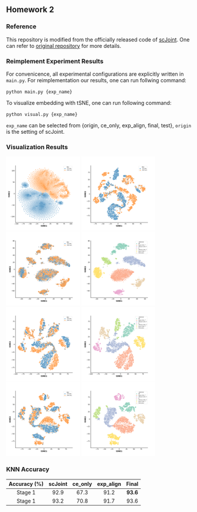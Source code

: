 ## Homework 2 

### Reference

This repository is modified from the officially released code of [scJoint](https://www.nature.com/articles/s41587-021-01161-6). One can refer to [original repository](https://github.com/SydneyBioX/scJoint) for more details.



### Reimplement Experiment Results 

For convenicence, all experimental configurations are explicitly written in `main.py`. For reimplementation our results, one can run follwing command:

```
python main.py {exp_name}
```

To visualize embedding with tSNE, one can run following command:

```
python visual.py {exp_name}
```

`exp_name` can be selected from {origin, ce_only, exp_align, final, test}, `origin` is the setting of scJoint.



### Visualization Results

<div>
  <img src="images/tsne_original_data.png" alt="image-1" style="zoom:20%;" />
  <img src="images/tsne_ce_only_data.png" alt="image-1" style="zoom:20%;" />
  <img src="images/tsne_origin_data.png" alt="image-1" style="zoom:20%;" />
  <img src="images/tsne_origin_pred.png" alt="image-1" style="zoom:20%;" />
  <img src="images/tsne_exp_align_data.png" alt="image-1" style="zoom:20%;" />
  <img src="images/tsne_exp_align_pred.png" alt="image-1" style="zoom:20%;" />
   <img src="images/tsne_final_data.png" alt="image-1" style="zoom:20%;" />
  <img src="images/tsne_final_pred.png" alt="image-1" style="zoom:20%;" />



### KNN Accuracy

| Accuracy (%) | scJoint | ce_only | exp_align |  Final   |
| :----------: | :-----: | :-----: | :-------: | :------: |
|   Stage 1    |  92.9   |  67.3   |   91.2    | **93.6** |
|   Stage 1    |  93.2   |  70.8   |   91.7    |   93.6   |




